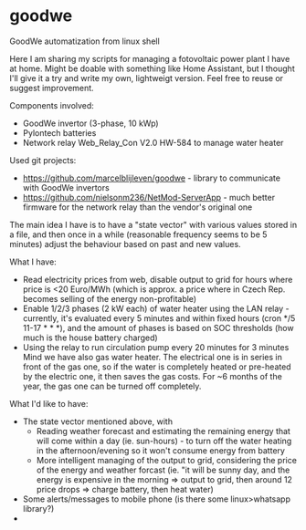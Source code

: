 # goodwe
GoodWe automatization from linux shell

Here I am sharing my scripts for managing a fotovoltaic power plant I have at home. 
Might be doable with something like Home Assistant, but I thought I'll give it a try and write my own, lightweigt version.
Feel free to reuse or suggest improvement.


Components involved:
- GoodWe invertor (3-phase, 10 kWp)
- Pylontech batteries
- Network relay Web_Relay_Con V2.0 HW-584 to manage water heater

Used git projects:
- https://github.com/marcelblijleven/goodwe - library to communicate with GoodWe invertors
- https://github.com/nielsonm236/NetMod-ServerApp - much better firmware for the network relay than the vendor's original one


The main idea I have is to have a "state vector" with various values stored in a file, and then once in a while (reasonable frequency seems to be 5 minutes) adjust the behaviour based on past and new values.

What I have:
- Read electricity prices from web, disable output to grid for hours where price is <20 Euro/MWh (which is approx. a price where in Czech Rep. becomes selling of the energy non-profitable)
- Enable 1/2/3 phases (2 kW each) of water heater using the LAN relay - currently, it's evaluated every 5 minutes and within fixed hours (cron */5 11-17 * * *), and the amount of phases is based on SOC thresholds (how much is the house battery charged)
- Using the relay to run circulation pump every 20 minutes for 3 minutes
Mind we have also gas water heater. The electrical one is in series in front of the gas one, so if the water is completely heated or pre-heated by the electric one, it then saves the gas costs. For ~6 months of the year, the gas one can be turned off completely.

What I'd like to have:
- The state vector mentioned above, with
    - Reading weather forecast and estimating the remaining energy that will come within a day (ie. sun-hours) - to turn off the water heating in the afternoon/evening so it won't consume energy from battery
    - More intelligent managing of the output to grid, considering the price of the energy and weather forcast (ie. "it will be sunny day, and the energy is expensive in the morning => output to grid, then around 12 price drops => charge battery, then heat water)
- Some alerts/messages to mobile phone (is there some linux>whatsapp library?)
- 
